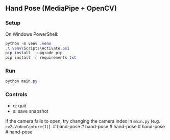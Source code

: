 ## Hand Pose (MediaPipe + OpenCV)

### Setup

On Windows PowerShell:

```powershell
python -m venv .venv
.\.venv\Scripts\Activate.ps1
pip install --upgrade pip
pip install -r requirements.txt
```

### Run

```powershell
python main.py
```

### Controls
- q: quit
- s: save snapshot

If the camera fails to open, try changing the camera index in `main.py` (e.g. `cv2.VideoCapture(1)`).
#   h a n d - p o s e  
 #   h a n d - p o s e  
 #   h a n d - p o s e  
 #   h a n d - p o s e  
 #   h a n d - p o s e  
 